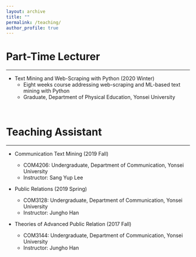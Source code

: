 ```yaml
---
layout: archive
title: ""
permalink: /teaching/
author_profile: true
---
```

<!-- {% include base_path %}

{% for post in site.teaching reversed %}
  {% include archive-single.html %}
{% endfor %} -->

# Part-Time Lecturer
---
- Text Mining and Web-Scraping with Python (2020 Winter)
  - Eight weeks course addressing web-scraping and ML-based text mining with Python  
  - Graduate, Department of Physical Education, Yonsei University

&nbsp;

# Teaching Assistant
---
- Communication Text Mining (2019 Fall)
  - COM4206: Undergraduate, Department of Communication, Yonsei University
  - Instructor: Sang Yup Lee

- Public Relations (2019 Spring)
  - COM3128: Undergraduate, Department of Communication, Yonsei University
  - Instructor: Jungho Han

- Theories of Advanced Public Relation (2017 Fall)
  - COM3144: Undergraduate, Department of Communication, Yonsei University
  - Instructor: Jungho Han
